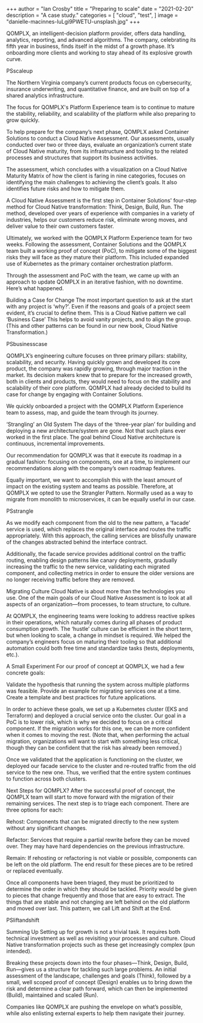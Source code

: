 +++
author = "Ian Crosby"
title = "Preparing to scale"
date = "2021-02-20"
description = "A case study."
categories = [
    "cloud",
    "test",
]
image = "danielle-macinnes-IuLgi9PWETU-unsplash.jpg"
+++

QOMPLX, an intelligent-decision platform provider, offers data handling, analytics, reporting, and advanced algorithms. The company, celebrating its fifth year in business, finds itself in the midst of a growth phase. It’s onboarding more clients and working to stay ahead of its explosive growth curve.  

PSscaleup

The Northern Virginia company’s current products focus on cybersecurity, insurance underwriting, and quantitative finance, and are built on top of a shared analytics infrastructure.

The focus for QOMPLX's Platform Experience team is to continue to mature the stability, reliability, and scalability of the platform while also preparing to grow quickly. 

To help prepare for the company’s next phase, QOMPLX asked Container Solutions to conduct a Cloud Native Assessment. Our assessments, usually conducted over two or three days, evaluate an organization’s current state of Cloud Native maturity, from its infrastructure and tooling to the related processes and structures that support its business activities.

The assessment, which concludes with a visualization on a Cloud Native Maturity Matrix of how the client is faring in nine categories, focuses on identifying the main challenges to achieving the client’s goals. It also identifies future risks and how to mitigate them. 

A Cloud Native Assessment is the first step in Container Solutions' four-step method for Cloud Native transformation: Think, Design, Build, Run. The method, developed over years of experience with companies in a variety of industries, helps our customers reduce risk, eliminate wrong moves, and deliver value to their own customers faster.

Ultimately, we worked with the QOMPLX Platform Experience team for two weeks. Following the assessment, Container Solutions and the QOMPLX team built a working proof of concept (PoC), to mitigate some of the biggest risks they will face as they mature their platform.  This included expanded use of Kubernetes as the primary container orchestration platform.

Through the assessment and PoC with the team, we came up with an approach to update QOMPLX in an iterative fashion, with no downtime. Here’s what happened.

Building a Case for Change
The most important question to ask at the start with any project is ‘why?’.  Even if the reasons and goals of a project seem evident, it’s crucial to define them. This is a Cloud Native pattern we call ‘Business Case’ This helps to avoid vanity projects, and to align the group. (This and other patterns can be found in our new book, Cloud Native Transformation.)


PSbusinesscase

QOMPLX’s engineering culture focuses on three primary pillars: stability, scalability, and security. Having quickly grown and developed its core product, the company was rapidly growing, through major traction in the market. Its decision makers knew that to prepare for the increased growth, both in clients and products, they would need to focus on the stability and scalability of their core platform.  QOMPLX had already decided to build its case for change by engaging with Container Solutions.

We quickly onboarded a project with the QOMPLX Platform Experience team to assess, map, and guide the team through its journey.

‘Strangling’ an Old System
The days of the ‘three-year plan’ for building and deploying a new architecture/system are gone. Not that such plans ever worked in the first place. The goal behind Cloud Native architecture is continuous, incremental improvements.

Our recommendation for QOMPLX was that it execute  its roadmap in a gradual fashion: focusing on components, one at a time, to implement our recommendations along with the company’s own roadmap features.

Equally important, we want to accomplish this with the least amount of impact on the existing system and teams as possible. Therefore, at QOMPLX we opted to use the Strangler Pattern. Normally used as a way to migrate from monolith to microservices, it can be equally useful in our case. 

PSstrangle

As we modify each component from the old to the new pattern, a ‘facade’ service is used, which replaces the original interface and routes the traffic appropriately. With this approach, the calling services are blissfully unaware of the changes abstracted behind the interface contract.

Additionally, the facade service provides additional control on the traffic routing, enabling design patterns like canary deployments, gradually increasing the traffic to the new service, validating each migrated component, and collecting metrics in order to ensure the older versions are no longer receiving traffic before they are removed.

Migrating Culture
Cloud Native is about more than the technologies you use. One of the main goals of our Cloud Native Assessment is to look at all aspects of an organization—from processes, to team structure, to culture.

At QOMPLX, the engineering teams were looking to address reactive spikes in their operations, which naturally comes during all phases of product consumption growth. The ‘hustle’ culture can be efficient in the short term, but when looking to scale, a change in mindset is required. We helped the company’s engineers focus on maturing their tooling so that additional automation could both free time and standardize tasks (tests, deployments, etc.).

A Small Experiment
For our proof of concept at QOMPLX, we had a few concrete goals:

Validate the hypothesis that running the system across multiple platforms was feasible.
Provide an example for migrating services one at a time.
Create a template and best practices for future applications.
 

In order to achieve these goals, we set up a Kubernetes cluster (EKS and Terraform) and deployed a crucial service onto the cluster. Our goal in a PoC is to lower risk, which is why we decided to focus on a critical component. If the migration works for this one, we can be more confident when it comes to moving the rest. (Note that, when performing the actual migration, organizations will want to start with something less critical, though they can be confident that the risk has already been removed.)

Once we validated that the application is functioning on the cluster, we deployed our facade service to the cluster and re-routed traffic from the old service to the new one. Thus, we verified that the entire system continues to function across both clusters.

Next Steps for QOMPLX?
After the successful proof of concept, the QOMPLX team will start to move forward with the migration of their remaining services. The next step is to triage each component. There are three options for each:

 

Rehost: Components that can be migrated directly to the new system without any significant changes.
 

Refactor: Services that require a partial rewrite before they can be moved over. They may have hard dependencies on the previous infrastructure.
 

Remain: If rehosting or refactoring is not viable or possible, components can be left on the old platform. The end result for these pieces are to be retired or replaced eventually.
 

Once all components have been triaged, they must be prioritized to determine the order in which they should be tackled. Priority would be given to pieces that change frequently and those that are easy to extract. The things that are stable and not changing are left behind on the old platform and moved over last. This pattern, we call Lift and Shift at the End. 

PSliftandshift

Summing Up
Setting up for growth is not a trivial task. It requires both technical investment as well as revisiting your processes and culture. Cloud Native transformation projects such as these get increasingly complex (pun intended). 

Breaking these projects down into the four phases—Think, Design, Build, Run—gives us a structure for tackling such large problems. An initial assessment of the landscape, challenges and goals (Think), followed by a small, well scoped proof of concept (Design) enables us to bring down the risk and determine a clear path forward, which can then be implemented (Build), maintained  and scaled (Run).

Companies like QOMPLX are pushing the envelope on what’s possible, while also enlisting external experts to help them navigate their journey.